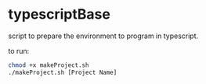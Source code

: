 # typescriptBase
script to prepare the environment to program in typescript.

to run:
```bash
chmod +x makeProject.sh
./makeProject.sh [Project Name]
```
